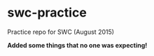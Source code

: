 # swc-practice
Practice repo for SWC (August 2015)

**Added some things that no one was expecting!**
